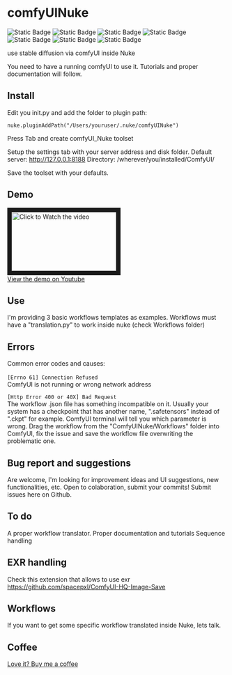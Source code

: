 # comfyUINuke
![Static Badge](https://img.shields.io/badge/Nuke_v12-PASS-green) ![Static Badge](https://img.shields.io/badge/Nuke_v13-PASS-green) ![Static Badge](https://img.shields.io/badge/Nuke_v14-PASS-green) ![Static Badge](https://img.shields.io/badge/Nuke_v15-PASS-green) 
![Static Badge](https://img.shields.io/badge/OSX-green) ![Static Badge](https://img.shields.io/badge/WIN-green) ![Static Badge](https://img.shields.io/badge/Linux-green) 

use stable diffusion via comfyUI inside Nuke

You need to have a running comfyUI to use it.
Tutorials and proper documentation will follow.

## Install

Edit you init.py and add the folder to plugin path:

`nuke.pluginAddPath("/Users/youruser/.nuke/comfyUINuke")`

Press Tab and create comfyUI_Nuke toolset

Setup the settings tab with your server address and disk folder.
Default server: http://127.0.0.1:8188
Directory: /wherever/you/installed/ComfyUI/

Save the toolset with your defaults.


## Demo

<a href="http://www.youtube.com/watch?feature=player_embedded&v=p5Z8fSBkCoo" target="_blank"><img src="http://img.youtube.com/vi/p5Z8fSBkCoo/mqdefault.jpg"
alt="Click to Watch the video" width="240" height="135" border="10" /><br>View the demo on Youtube</a>


## Use

I'm providing 3 basic workflows templates as examples.
Workflows must have a "translation.py" to work inside nuke (check Workflows folder)

## Errors

Common error codes and causes:<br><br>
`[Errno 61] Connection Refused`<br>ComfyUI is not running or wrong network address<br>

`[Http Error 400 or 40X] Bad Request`<br> The workflow .json file has something incompatible on it.
Usually your system has a checkpoint that has another name, ".safetensors" instead of ".ckpt" for example.
ComfyUI terminal will tell you which parameter is wrong.
Drag the workflow from the "ComfyUINuke/Workflows" folder into ComfyUI, fix the issue and save the workflow file overwriting the problematic one.


## Bug report and suggestions

Are welcome, I'm looking for improvement ideas and UI suggestions, new functionalities, etc.
Open to colaboration, submit your commits! Submit issues here on Github.

## To do

A proper workflow translator. Proper documentation and tutorials
Sequence handling

## EXR handling
Check this extension that allows to use exr
https://github.com/spacepxl/ComfyUI-HQ-Image-Save

## Workflows
If you want to get some specific workflow translated inside Nuke, lets talk.

## Coffee
<a href="https://www.paypal.com/paypalme/MBORGO">Love it? Buy me a coffee</a>
